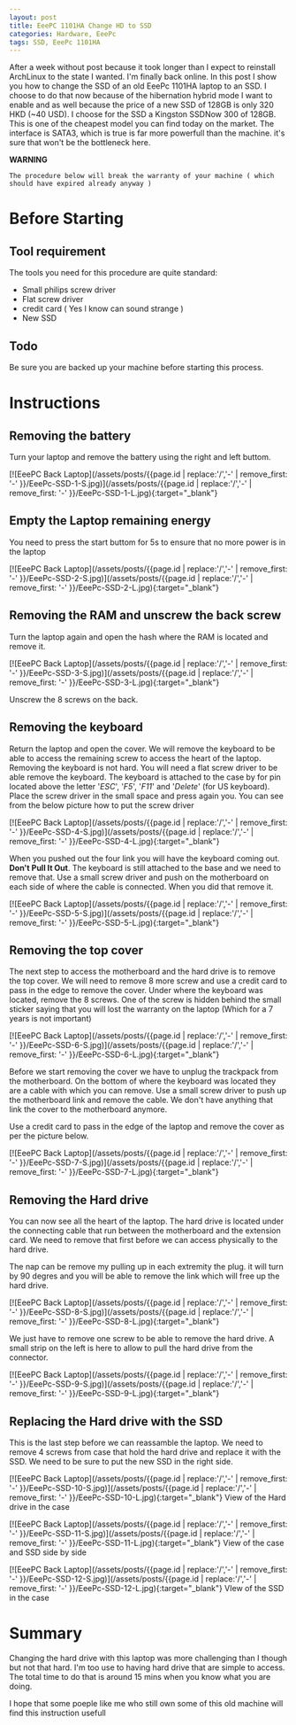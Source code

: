```yaml
---
layout: post
title: EeePC 1101HA Change HD to SSD
categories: Hardware, EeePc
tags: SSD, EeePc 1101HA
---
```


After a week without post because it took longer than I expect to reinstall ArchLinux to the state I wanted. I'm finally back online.
In this post I show you how to change the SSD of an old EeePc 1101HA laptop to an SSD. I choose to do that now because of the hibernation hybrid mode I want to enable and as well because the price of a new SSD of 128GB is only 320 HKD (~40 USD).
I choose for the SSD a Kingston SSDNow 300 of 128GB. This is one of the cheapest model you can find today on the market. The interface is SATA3, which is true is far more powerfull than the machine. it's sure that won't be the bottleneck here.

**WARNING**
```
The procedure below will break the warranty of your machine ( which should have expired already anyway )
```

# Before Starting

## Tool requirement
The tools you need for this procedure are quite standard:

- Small philips screw driver
- Flat screw driver
- credit card ( Yes I know can sound strange )
- New SSD

## Todo
Be sure you are backed up your machine before starting this process.

# Instructions

## Removing the battery
Turn your laptop and remove the battery using the right and left buttom.

[![EeePC Back Laptop](/assets/posts/{{page.id | replace:'/','-' | remove_first: '-' }}/EeePc-SSD-1-S.jpg)](/assets/posts/{{page.id | replace:'/','-' | remove_first: '-' }}/EeePc-SSD-1-L.jpg){:target="_blank"}

## Empty the Laptop remaining energy
You need to press the start buttom for 5s to ensure that no more power is in the laptop

[![EeePC Back Laptop](/assets/posts/{{page.id | replace:'/','-' | remove_first: '-' }}/EeePc-SSD-2-S.jpg)](/assets/posts/{{page.id | replace:'/','-' | remove_first: '-' }}/EeePc-SSD-2-L.jpg){:target="_blank"}


## Removing the RAM and unscrew the back screw
Turn the laptop again and open the hash where the RAM is located and remove it.

[![EeePC Back Laptop](/assets/posts/{{page.id | replace:'/','-' | remove_first: '-' }}/EeePc-SSD-3-S.jpg)](/assets/posts/{{page.id | replace:'/','-' | remove_first: '-' }}/EeePc-SSD-3-L.jpg){:target="_blank"}

Unscrew the 8 screws on the back.

## Removing the keyboard
Return the laptop and open the cover. We will remove the keyboard to be able to access the remaining screw to access the heart of the laptop. Removing the keyboard is not hard. You will need a flat screw driver to be able remove the keyboard.
The keyboard is attached to the case by for pin located above the letter '*ESC*', '*F5*', '*F11*' and '*Delete*' (for US keyboard). Place the screw driver in the small space and press again you. You can see from the below picture how to put the screw driver

[![EeePC Back Laptop](/assets/posts/{{page.id | replace:'/','-' | remove_first: '-' }}/EeePc-SSD-4-S.jpg)](/assets/posts/{{page.id | replace:'/','-' | remove_first: '-' }}/EeePc-SSD-4-L.jpg){:target="_blank"}

When you pushed out the four link you will have the keyboard coming out. **Don't Pull It Out**. The keyboard is still attached to the base and we need to remove that. Use a small screw driver and push on the motherboard on each side of where the cable is connected. When you did that remove it.

[![EeePC Back Laptop](/assets/posts/{{page.id | replace:'/','-' | remove_first: '-' }}/EeePc-SSD-5-S.jpg)](/assets/posts/{{page.id | replace:'/','-' | remove_first: '-' }}/EeePc-SSD-5-L.jpg){:target="_blank"}

## Removing the top cover
The next step to access the motherboard and the hard drive is to remove the top cover. We will need to remove 8 more screw and use a credit card to pass in the edge to remove the cover.
Under where the keyboard was located, remove the 8 screws. One of the screw is hidden behind the small sticker saying that you will lost the warranty on the laptop (Which for a 7 years is not important)

[![EeePC Back Laptop](/assets/posts/{{page.id | replace:'/','-' | remove_first: '-' }}/EeePc-SSD-6-S.jpg)](/assets/posts/{{page.id | replace:'/','-' | remove_first: '-' }}/EeePc-SSD-6-L.jpg){:target="_blank"}

Before we start removing the cover we have to unplug the trackpack from the motherboard. On the bottom of where the keyboard was located they are a cable with which you can remove. Use a small screw driver to push up the motherboard link and remove the cable. We don't have anything that link the cover to the motherboard anymore.

Use a credit card to pass in the edge of the laptop and remove the cover as per the picture below.

[![EeePC Back Laptop](/assets/posts/{{page.id | replace:'/','-' | remove_first: '-' }}/EeePc-SSD-7-S.jpg)](/assets/posts/{{page.id | replace:'/','-' | remove_first: '-' }}/EeePc-SSD-7-L.jpg){:target="_blank"}

## Removing the Hard drive
You can now see all the heart of the laptop. The hard drive is located under the connecting cable that run between the motherboard and the extension card. We need to remove that first before we can access physically to the hard drive.

The nap can be remove my pulling up in each extremity the plug. it will turn by 90 degres and you will be able to remove the link which will free up the hard drive.

[![EeePC Back Laptop](/assets/posts/{{page.id | replace:'/','-' | remove_first: '-' }}/EeePc-SSD-8-S.jpg)](/assets/posts/{{page.id | replace:'/','-' | remove_first: '-' }}/EeePc-SSD-8-L.jpg){:target="_blank"}

We just have to remove one screw to be able to remove the hard drive. A small strip on the left is here to allow to pull the hard drive from the connector.

[![EeePC Back Laptop](/assets/posts/{{page.id | replace:'/','-' | remove_first: '-' }}/EeePc-SSD-9-S.jpg)](/assets/posts/{{page.id | replace:'/','-' | remove_first: '-' }}/EeePc-SSD-9-L.jpg){:target="_blank"}

## Replacing the Hard drive with the SSD
This is the last step before we can reassamble the laptop. We need to remove 4 screws from case that hold the hard drive and replace it with the SSD. We need to be sure to put the new SSD in the right side.

[![EeePC Back Laptop](/assets/posts/{{page.id | replace:'/','-' | remove_first: '-' }}/EeePc-SSD-10-S.jpg)](/assets/posts/{{page.id | replace:'/','-' | remove_first: '-' }}/EeePc-SSD-10-L.jpg){:target="_blank"}
View of the Hard drive in the case

[![EeePC Back Laptop](/assets/posts/{{page.id | replace:'/','-' | remove_first: '-' }}/EeePc-SSD-11-S.jpg)](/assets/posts/{{page.id | replace:'/','-' | remove_first: '-' }}/EeePc-SSD-11-L.jpg){:target="_blank"}
View of the case and SSD side by side

[![EeePC Back Laptop](/assets/posts/{{page.id | replace:'/','-' | remove_first: '-' }}/EeePc-SSD-12-S.jpg)](/assets/posts/{{page.id | replace:'/','-' | remove_first: '-' }}/EeePc-SSD-12-L.jpg){:target="_blank"}
VIew of the SSD in the case

# Summary
Changing the hard drive with this laptop was more challenging than I though but not that hard. I'm too use to having hard drive that are simple to access.
The total time to do that is around 15 mins when you know what you are doing.

I hope that some poeple like me who still own some of this old machine will find this instruction usefull
